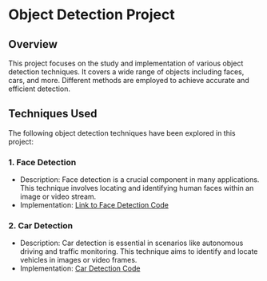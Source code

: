 # Object Detection Project

## Overview
This project focuses on the study and implementation of various object detection techniques. It covers a wide range of objects including faces, cars, and more. Different methods are employed to achieve accurate and efficient detection.

## Techniques Used
The following object detection techniques have been explored in this project:

### 1. Face Detection
- Description: Face detection is a crucial component in many applications. This technique involves locating and identifying human faces within an image or video stream.
- Implementation: [Link to Face Detection Code](./face_detection.py)

### 2. Car Detection
- Description: Car detection is essential in scenarios like autonomous driving and traffic monitoring. This technique aims to identify and locate vehicles in images or video frames.
- Implementation: [Car Detection Code](./car_detection.py)

<!-- Add more techniques and implementations as needed -->

